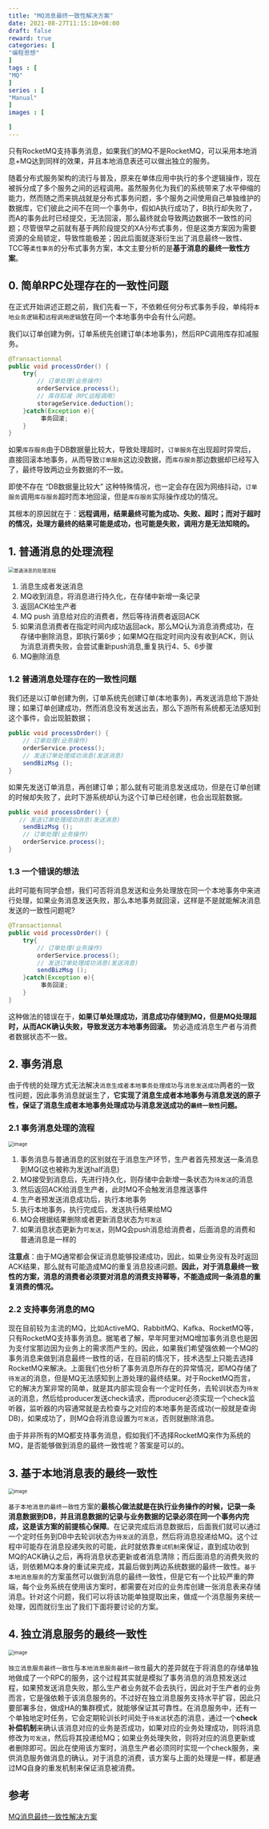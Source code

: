 ```yaml
---
title: "MQ消息最终一致性解决方案"
date: 2021-08-27T11:15:10+08:00
draft: false
reward: true
categories: [
"编程思想"
]
tags : [
"MQ"
]
series : [
"Manual"
]
images : [

]
---
```


[comment]: <> "# MQ消息最终一致性解决方案"



只有RocketMQ支持事务消息，如果我们的MQ不是RocketMQ，可以采用本地消息+MQ达到同样的效果，并且本地消息表还可以做出独立的服务。



随着分布式服务架构的流行与普及，原来在单体应用中执行的多个逻辑操作，现在被拆分成了多个服务之间的远程调用。虽然服务化为我们的系统带来了水平伸缩的能力，然而随之而来挑战就是分布式事务问题，多个服务之间使用自己单独维护的数据库，它们彼此之间不在同一个事务中，假如A执行成功了，B执行却失败了，而A的事务此时已经提交，无法回滚，那么最终就会导致两边数据不一致性的问题；尽管很早之前就有基于两阶段提交的XA分布式事务，但是这类方案因为需要资源的全局锁定，导致性能极差；因此后面就逐渐衍生出了消息最终一致性、TCC等`柔性事务`的分布式事务方案，本文主要分析的是**基于消息的最终一致性方案**。

## 0\. 简单RPC处理存在的一致性问题

在正式开始讲述正题之前，我们先看一下，不依赖任何分布式事务手段，单纯将`本地业务逻辑`和`远程调用逻辑`放在同一个本地事务中会有什么问题。

我们以订单创建为例，订单系统先创建订单(本地事务)，然后RPC调用库存扣减服务。

```java
@Transactionnal
public void processOrder() {
    try{
        // 订单处理(业务操作) 
        orderService.process(); 
        // 库存扣减（RPC远程调用） 
        storageService.deduction();
    }catch(Exception e){
         事务回滚;   
    }
}
```

如果`库存服务`由于DB数据量比较大，导致处理超时，`订单服务`在出现超时异常后，直接回滚本地事务，从而导致`订单服务`这边没数据，而`库存服务`那边数据却已经写入了，最终导致两边业务数据的不一致。

即使不存在 “DB数据量比较大” 这种特殊情况，也一定会存在因为网络抖动，`订单服务`调用`库存服务`超时而本地回滚，但是`库存服务`实际操作成功的情况。

其根本的原因就在于：**远程调用，结果最终可能为成功、失败、超时；而对于超时的情况，处理方最终的结果可能是成功，也可能是失败，调用方是无法知晓的。**

## 1\. 普通消息的处理流程

<img src="https://cdn.tkaid.com/img/16d613189a0a4191~tplv-t2oaga2asx-watermark.awebp" alt="普通消息的处理流程" style="zoom: 67%;" />

1.  消息生成者发送消息
2.  MQ收到消息，将消息进行持久化，在存储中新增一条记录
3.  返回ACK给生产者
4.  MQ push 消息给对应的消费者，然后等待消费者返回ACK
5.  如果消息消费者在指定时间内成功返回ack，那么MQ认为消息消费成功，在存储中删除消息，即执行第6步；如果MQ在指定时间内没有收到ACK，则认为消息消费失败，会尝试重新push消息,重复执行4、5、6步骤
6.  MQ删除消息

### 1.2 普通消息处理存在的一致性问题

我们还是以订单创建为例，订单系统先创建订单(本地事务)，再发送消息给下游处理；如果订单创建成功，然而消息没有发送出去，那么下游所有系统都无法感知到这个事件，会出现脏数据；

```java
public void processOrder() {
    // 订单处理(业务操作) 
    orderService.process();
    // 发送订单处理成功消息(发送消息) 
    sendBizMsg ();
}
```

如果先发送订单消息，再创建订单；那么就有可能消息发送成功，但是在订单创建的时候却失败了，此时下游系统却认为这个订单已经创建，也会出现脏数据。

```java
public void processOrder() {
   // 发送订单处理成功消息(发送消息) 
    sendBizMsg ();
    // 订单处理(业务操作) 
    orderService.process();
}
```

### 1.3 一个错误的想法

此时可能有同学会想，我们可否将消息发送和业务处理放在同一个本地事务中来进行处理，如果业务消息发送失败，那么本地事务就回滚，这样是不是就能解决消息发送的一致性问题呢?

```java
@Transactionnal
public void processOrder() {
    try{
        // 订单处理(业务操作) 
        orderService.process(); 
        // 发送订单处理成功消息(发送消息) 
        sendBizMsg ();
    }catch(Exception e){
         事务回滚;   
    }
}
```

这种做法的错误在于，**如果订单处理成功，消息成功存储到MQ，但是MQ处理超时，从而ACK确认失败，导致发送方本地事务回滚。** 势必造成消息生产者与消费者数据状态不一致。

## 2\. 事务消息

由于传统的处理方式无法解决`消息生成者本地事务处理成功`与`消息发送成功`两者的一致性问题，因此事务消息就诞生了，**它实现了消息生成者本地事务与消息发送的原子性，保证了消息生成者本地事务处理成功与消息发送成功的`最终一致性`问题。**

### 2.1 事务消息处理的流程

<img src="https://cdn.tkaid.com/img/16d613189a615e47~tplv-t2oaga2asx-watermark.awebp" alt="image" style="zoom: 67%;" />

1.  事务消息与普通消息的区别就在于消息生产环节，生产者首先预发送一条消息到MQ(这也被称为发送half消息)
2.  MQ接受到消息后，先进行持久化，则存储中会新增一条状态为`待发送`的消息
3.  然后返回ACK给消息生产者，此时MQ不会触发消息推送事件
4.  生产者预发送消息成功后，执行本地事务
5.  执行本地事务，执行完成后，发送执行结果给MQ
6.  MQ会根据结果删除或者更新消息状态为`可发送`
7.  如果消息状态更新为`可发送`，则MQ会push消息给消费者，后面消息的消费和普通消息是一样的

**注意点**：由于MQ通常都会保证消息能够投递成功，因此，如果业务没有及时返回ACK结果，那么就有可能造成MQ的重复消息投递问题。**因此，对于消息最终一致性的方案，消息的消费者必须要对消息的消费支持幂等，不能造成同一条消息的重复消费的情况。**

### 2.2 支持事务消息的MQ

现在目前较为主流的MQ，比如ActiveMQ、RabbitMQ、Kafka、RocketMQ等，只有RocketMQ支持事务消息。据笔者了解，早年阿里对MQ增加事务消息也是因为支付宝那边因为业务上的需求而产生的。因此，如果我们希望强依赖一个MQ的事务消息来做到消息最终一致性的话，在目前的情况下，技术选型上只能去选择RocketMQ来解决。上面我们也分析了事务消息所存在的异常情况，即MQ存储了`待发送`的消息，但是MQ无法感知到上游处理的最终结果。对于RocketMQ而言，它的解决方案非常的简单，就是其内部实现会有一个定时任务，去轮训状态为`待发送`的消息，然后给producer发送check请求，而producer必须实现一个check监听器，监听器的内容通常就是去检查与之对应的本地事务是否成功(一般就是查询DB)，如果成功了，则MQ会将消息设置为`可发送`，否则就删除消息。

由于并非所有的MQ都支持事务消息，假如我们不选择RocketMQ来作为系统的MQ，是否能够做到消息的最终一致性呢？答案是可以的。

## 3\. 基于本地消息表的最终一致性

<img src="https://cdn.tkaid.com/img/16d613189aa8923f~tplv-t2oaga2asx-watermark.awebp" alt="image" style="zoom:67%;" />

`基于本地消息的最终一致性`方案的**最核心做法就是在执行业务操作的时候，记录一条消息数据到DB，并且消息数据的记录与业务数据的记录必须在同一个事务内完成，这是该方案的前提核心保障**。在记录完成后消息数据后，后面我们就可以通过一个定时任务到DB中去轮训状态为`待发送`的消息，然后将消息投递给MQ。这个过程中可能存在消息投递失败的可能，此时就依靠`重试机制`来保证，直到成功收到MQ的ACK确认之后，再将消息状态更新或者消息清除；而后面消息的消费失败的话，则依赖MQ本身的重试来完成，其最后做到两边系统数据的最终一致性。`基于本地消息服务`的方案虽然可以做到消息的最终一致性，但是它有一个比较严重的弊端，每个业务系统在使用该方案时，都需要在对应的业务库创建一张消息表来存储消息。针对这个问题，我们可以将该功能单独提取出来，做成一个消息服务来统一处理，因而就衍生出了我们下面将要讨论的方案。

## 4\. 独立消息服务的最终一致性

<img src="https://cdn.tkaid.com/img/16d613189a77b85e~tplv-t2oaga2asx-watermark.awebp" alt="image" style="zoom:67%;" />

`独立消息服务最终一致性`与`本地消息服务最终一致性`最大的差异就在于将消息的存储单独地做成了一个RPC的服务，这个过程其实就是模拟了事务消息的消息预发送过程，如果预发送消息失败，那么生产者业务就不会去执行，因此对于生产者的业务而言，它是强依赖于该消息服务的。不过好在独立消息服务支持水平扩容，因此只要部署多台，做成HA的集群模式，就能够保证其可靠性。在消息服务中，还有一个单独地定时任务，它会定期轮训长时间处于`待发送`状态的消息，通过一个**check补偿机制**来确认该消息对应的业务是否成功，如果对应的业务处理成功，则将消息修改为`可发送`，然后将其投递给MQ；如果业务处理失败，则将对应的消息更新或者删除即可。因此在使用该方案时，消息生产者必须同时实现一个check服务，来供消息服务做消息的确认。对于消息的消费，该方案与上面的处理是一样，都是通过MQ自身的重发机制来保证消息被消费。

## 参考

[MQ消息最终一致性解决方案](https://juejin.cn/post/6844903951448408071)
